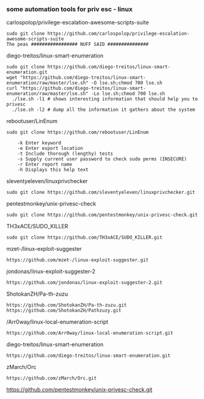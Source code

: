 ### some automation tools for priv esc - linux

carlospolop/privilege-escalation-awesome-scripts-suite
```
sudo git clone https://github.com/carlospolop/privilege-escalation-awesome-scripts-suite
The peas ################# NUFF SAID ###############
```

diego-treitos/linux-smart-enumeration
```
sudo git clone https://github.com/diego-treitos/linux-smart-enumeration.git
wget "https://github.com/diego-treitos/linux-smart-enumeration/raw/master/lse.sh" -O lse.sh;chmod 700 lse.sh
curl "https://github.com/diego-treitos/linux-smart-enumeration/raw/master/lse.sh" -Lo lse.sh;chmod 700 lse.sh
  ./lse.sh -l1 # shows interesting information that should help you to privesc
  ./lse.sh -l2 # dump all the information it gathers about the system
```

rebootuser/LinEnum
```
sudo git clone https://github.com/rebootuser/LinEnum

    -k Enter keyword
    -e Enter export location
    -t Include thorough (lengthy) tests
    -s Supply current user password to check sudo perms (INSECURE)
    -r Enter report name
    -h Displays this help text
```

sleventyeleven/linuxprivchecker
```
sudo git clone https://github.com/sleventyeleven/linuxprivchecker.git
```

pentestmonkey/unix-privesc-check
```
sudo git clone https://github.com/pentestmonkey/unix-privesc-check.git
```

TH3xACE/SUDO_KILLER
```
sudo git clone https://github.com/TH3xACE/SUDO_KILLER.git
```

mzet-/linux-exploit-suggester
```
https://github.com/mzet-/linux-exploit-suggester.git
```

jondonas/linux-exploit-suggester-2
```
https://github.com/jondonas/linux-exploit-suggester-2.git
```

ShotokanZH/Pa-th-zuzu
```
https://github.com/ShotokanZH/Pa-th-zuzu.git
https://github.com/ShotokanZH/Pathzuzy.git
```

/Arr0way/linux-local-enumeration-script
```
https://github.com/Arr0way/linux-local-enumeration-script.git
```

diego-treitos/linux-smart-enumeration
```
https://github.com/diego-treitos/linux-smart-enumeration.git
```

zMarch/Orc
```
https://github.com/zMarch/Orc.git
```
https://github.com/pentestmonkey/unix-privesc-check.git

